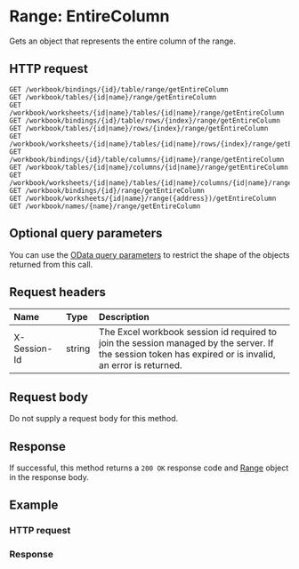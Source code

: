 # Range: EntireColumn

Gets an object that represents the entire column of the range.
## HTTP request
```http
GET /workbook/bindings/{id}/table/range/getEntireColumn
GET /workbook/tables/{id|name}/range/getEntireColumn
GET /workbook/worksheets/{id|name}/tables/{id|name}/range/getEntireColumn
GET /workbook/bindings/{id}/table/rows/{index}/range/getEntireColumn
GET /workbook/tables/{id|name}/rows/{index}/range/getEntireColumn
GET /workbook/worksheets/{id|name}/tables/{id|name}/rows/{index}/range/getEntireColumn
GET /workbook/bindings/{id}/table/columns/{id|name}/range/getEntireColumn
GET /workbook/tables/{id|name}/columns/{id|name}/range/getEntireColumn
GET /workbook/worksheets/{id|name}/tables/{id|name}/columns/{id|name}/range/getEntireColumn
GET /workbook/bindings/{id}/range/getEntireColumn
GET /workbook/worksheets/{id|name}/range({address})/getEntireColumn
GET /workbook/names/{name}/range/getEntireColumn
```
## Optional query parameters
You can use the [OData query parameters](odata-optional-query-parameters.md) to restrict the shape of the objects returned from this call.
## Request headers
| Name       | Type | Description|
|:-----------|:------|:----------|
| X-Session-Id   | string  | The Excel workbook session id required to join the session managed by the server. If the session token has expired or is invalid, an error is returned.|

## Request body
Do not supply a request body for this method.


## Response
If successful, this method returns a `200 OK` response code and [Range](../resources/range.md) object in the response body.
## Example
### HTTP request
### Response
